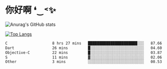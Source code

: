 # 你好啊 ❛‿˂✨

![Anurag's GitHub stats](https://github-readme-stats.vercel.app/api?username=ZombieFly&count_private=true&show_icons=true)

[![Top Langs](https://github-readme-stats.vercel.app/api/top-langs/?username=ZombieFly&layout=compact&count_private=true&hide=Ruby,makefile)](https://github.com/anuraghazra/github-readme-stats)

<!--START_SECTION:waka-->

```txt
C                    8 hrs 27 mins   ██████████████████████░░░   87.66 %
Dart                 26 mins         █░░░░░░░░░░░░░░░░░░░░░░░░   04.60 %
Objective-C          22 mins         █░░░░░░░░░░░░░░░░░░░░░░░░   03.87 %
S                    11 mins         ▓░░░░░░░░░░░░░░░░░░░░░░░░   02.06 %
Other                3 mins          ░░░░░░░░░░░░░░░░░░░░░░░░░   00.53 %
```

<!--END_SECTION:waka-->
